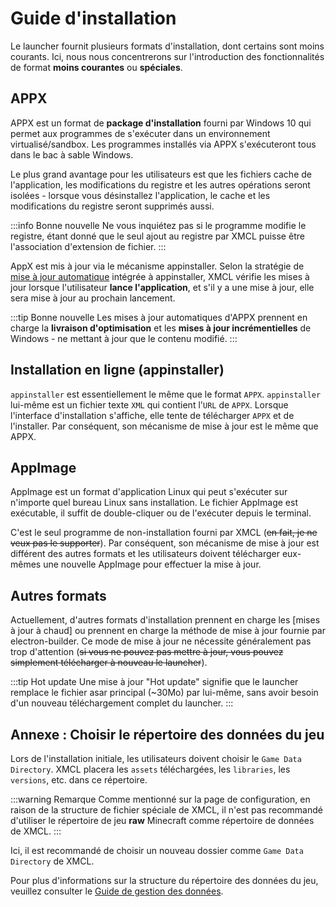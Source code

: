 # Guide d'installation

Le launcher fournit plusieurs formats d'installation, dont certains sont moins courants. Ici, nous nous concentrerons sur l'introduction des fonctionnalités de format **moins courantes** ou **spéciales**.

## APPX

APPX est un format de **package d'installation** fourni par Windows 10 qui permet aux programmes de s'exécuter dans un environnement virtualisé/sandbox. Les programmes installés via APPX s'exécuteront tous dans le bac à sable Windows.

Le plus grand avantage pour les utilisateurs est que les fichiers cache de l'application, les modifications du registre et les autres opérations seront isolées - lorsque vous désinstallez l'application, le cache et les modifications du registre seront supprimés aussi.

:::info Bonne nouvelle
Ne vous inquiétez pas si le programme modifie le registre, étant donné que le seul ajout au registre par XMCL puisse être l'association d'extension de fichier.
:::

AppX est mis à jour via le mécanisme appinstaller. Selon la stratégie de [mise à jour automatique](https://learn.microsoft.com/fr-fr/windows/msix/app-installer/auto-update-and-repair--overview#automatic-updates) intégrée à appinstaller, XMCL vérifie les mises à jour lorsque l'utilisateur **lance l'application**, et s'il y a une mise à jour, elle sera mise à jour au prochain lancement.

:::tip Bonne nouvelle
Les mises à jour automatiques d'APPX prennent en charge la **livraison d'optimisation** et les **mises à jour incrémentielles** de Windows - ne mettant à jour que le contenu modifié.
:::

## Installation en ligne (appinstaller)

`appinstaller` est essentiellement le même que le format `APPX`. `appinstaller` lui-même est un fichier texte `XML` qui contient l'`URL` de `APPX`. Lorsque l'interface d'installation s'affiche, elle tente de télécharger `APPX` et de l'installer. Par conséquent, son mécanisme de mise à jour est le même que APPX.

## AppImage

AppImage est un format d'application Linux qui peut s'exécuter sur n'importe quel bureau Linux sans installation. Le fichier AppImage est exécutable, il suffit de double-cliquer ou de l'exécuter depuis le terminal.

C'est le seul programme de non-installation fourni par XMCL (~~en fait, je ne veux pas le supporter~~). Par conséquent, son mécanisme de mise à jour est différent des autres formats et les utilisateurs doivent télécharger eux-mêmes une nouvelle AppImage pour effectuer la mise à jour.

## Autres formats

Actuellement, d'autres formats d'installation prennent en charge les [mises à jour à chaud] ou prennent en charge la méthode de mise à jour fournie par electron-builder. Ce mode de mise à jour ne nécessite généralement pas trop d'attention (~~si vous ne pouvez pas mettre à jour, vous pouvez simplement télécharger à nouveau le launcher~~).

:::tip Hot update
Une mise à jour "Hot update" signifie que le launcher remplace le fichier asar principal (~30Mo) par lui-même, sans avoir besoin d'un nouveau téléchargement complet du launcher.
:::

## Annexe : Choisir le répertoire des données du jeu

Lors de l'installation initiale, les utilisateurs doivent choisir le `Game Data Directory`. XMCL placera les `assets` téléchargées, les `libraries`, les `versions`, etc. dans ce répertoire.

:::warning Remarque
Comme mentionné sur la page de configuration, en raison de la structure de fichier spéciale de XMCL, il n'est pas recommandé d'utiliser le répertoire de jeu **raw** Minecraft comme répertoire de données de XMCL.
:::

Ici, il est recommandé de choisir un nouveau dossier comme `Game Data Directory` de XMCL.

Pour plus d'informations sur la structure du répertoire des données du jeu, veuillez consulter le [Guide de gestion des données](/fr/guide/manage.md#minecraft-related-data).